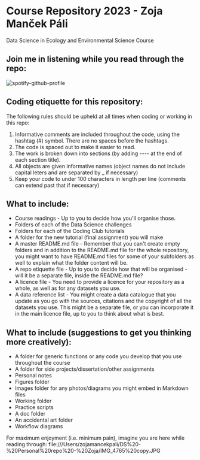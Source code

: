 # Course Repository 2023 - Zoja Manček Páli
Data Science in Ecology and Environmental Science Course

## Join me in listening while you read through the repo:
![spotify-github-profile](https://spotify-github-profile.vercel.app/api/view?uid=09qe196vdk4hlszktredqnxj5&cover_image=true&theme=natemoo-re&show_offline=false&background_color=121212&interchange=false)

## Coding etiquette for this repository:
The following rules should be upheld at all times when coding or working in this repo:
1. Informative comments are included throughout the code, using the hashtag (#) symbol. There are no spaces before the hashtags. 
2. The code is spaced out to make it easier to read.
3. The work is broken down into sections (by adding ---- at the end of each section title).
4. All objects are given informative names (object names do not include capital leters and are separated by _ if necessary)
5. Keep your code to under 100 characters in length per line (comments can extend past that if necessary)

## What to include:
- Course readings - Up to you to decide how you'll organise those.
- Folders of each of the Data Science challenges
- Folders for each of the Coding Club tutorials
- A folder for the new tutorial (final assignment) you will make
- A master README.md file - Remember that you can't create empty folders and in addition to the README.md file for the whole repository, you might want to have README.md files for some of your subfolders as well to explain what the folder content will be.
- A repo etiquette file - Up to you to decide how that will be organised - will it be a separate file, inside the README.md file?
- A licence file - You need to provide a licence for your repository as a whole, as well as for any datasets you use.
- A data reference list - You might create a data catalogue that you update as you go with the sources, citations and the copyright of all the datasets you use. This might be a separate file, or you can incorporate it in the main licence file, up to you to think about what is best.

## What to include (suggestions to get you thinking more creatively):

- A folder for generic functions or any code you develop that you use throughout the course
- A folder for side projects/dissertation/other assignments
- Personal notes
- Figures folder
- Images folder for any photos/diagrams you might embed in Markdown files
- Working folder
- Practice scripts
- A doc folder
- An accidental art folder
- Workflow diagrams

For maximum enjoyment (i.e. minimum pain), imagine you are here while reading through:
file:///Users/zojamancekpali/DS%20-%20Personal%20repo%20-%20Zoja/IMG_4765%20copy.JPG
